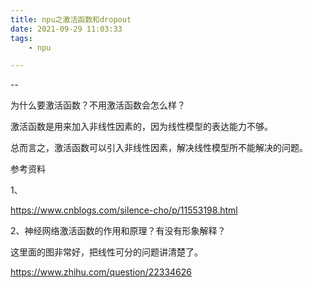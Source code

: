 ```yaml
---
title: npu之激活函数和dropout
date: 2021-09-29 11:03:33
tags:
	- npu

---
```


--

为什么要激活函数？不用激活函数会怎么样？

激活函数是用来加入非线性因素的，因为线性模型的表达能力不够。

总而言之，激活函数可以引入非线性因素，解决线性模型所不能解决的问题。

参考资料

1、

https://www.cnblogs.com/silence-cho/p/11553198.html

2、神经网络激活函数的作用和原理？有没有形象解释？

这里面的图非常好，把线性可分的问题讲清楚了。

https://www.zhihu.com/question/22334626